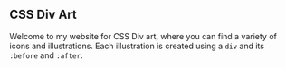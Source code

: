 ## CSS Div Art

Welcome to my website for CSS Div art, where you can find a variety of icons and illustrations. Each illustration is created using a `div` and its `:before` and `:after`.

